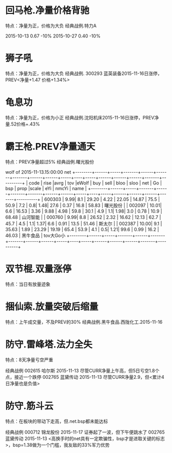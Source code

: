 # 回马枪.净量价格背驰

特点：净量为正，价格为大负
经典战例.特力A

2015-10-13  0.67 -10%
2015-10-27  0.40 -10%

# 狮子吼

特点：净量为正，价格为大负
经典战例. 300293	蓝英装备2015-11-16日涨停，PREV<净量+1.47 价格+1.34%>

# 龟息功

特点：净量为正，价格为小正
经典战例.沈阳机床2015-11-16日涨停，PREV净量.52价格+.43%

# 霸王枪.PREV净量通天

特点：PREV净量超过5%
经典战例.曙光股份

wolf of 2015-11-13.15:00:00 net
+--------+------+-----+-------+------+-------+-------+------+------+-----+----+-----+------+------+------+-------+----------+
| code   | rise |avrg | tov   |eWolf | buy   | sell  | bloo | sloo | net | Go | bsp | prop |scale | eYi  | nmcYi | name     |
+--------+------+-----+-------+------+-------+-------+------+------+-----+----+-----+------+------+------+-------+----------+
| 600303 |  9.99| 8.1 | 29.20 | 4.22 | 22.05 | 14.87 | 75.5 | 50.9 | 7.2 | 0.8| 1.48| 27.6 | 0.37 | 16.8 | 58.83 | 曙光股份 |
| 002097 | 10.01| 6.6 | 16.53 | 3.36 |  9.88 |  4.98 | 59.8 | 30.1 | 4.9 | 1.1| 1.98|  3.0 | 0.78 | 10.9 | 68.48 | 山河智能 |
| 000760 |  9.99| 8.8 | 26.52 | 2.32 | 16.62 | 12.13 | 62.7 | 45.7 | 4.5 | 1.1| 1.37|  6.6 | 0.91 | 13.5 | 51.46 | 斯太尔   |
| 002387 | 10.00| 9.1 | 35.63 | 1.89 | 23.29 | 19.19 | 65.4 | 53.9 | 4.1 | 0.5| 1.21| 99.6 | 0.99 | 16.2 | 46.03 | 黑牛食品 | tov大Go小
+--------+------+-----+-------+------+-------+-------+------+------+-----+----+-----+------+------+------+-------+----------+

# 双节棍.双量涨停

特点：当日有放量迹象

# 捆仙索.放量突破后缩量

特点：上午成交量，不及PREV的30%
经典战例.黑牛食品.西陇化工.2015-11-16

# 防守.雷峰塔.法力全失

特点：8天净量亏空严重

经典战例
002615	哈尔斯    2015-11-13 尽管CURR净量上午高，但5日亏空1.8个点，接近一个跌停
002765	蓝黛传动  2015-11-13 尽管CURR净量2.9，但<累计4日净量也是负值>

# 防守.筋斗云

特点：在板块的带动下走高，但.net.bsp都未能达标

经典战例
000712	锦龙股份  2015-11-17 证券起了一波，但下午便跳水了
002765	蓝黛传动  2015-11-13 <高换手时的net具有一定欺骗性，bsp才是进取关键的标志>，bsp=1.38做为一个门槛，我友敌的33%军力优势
